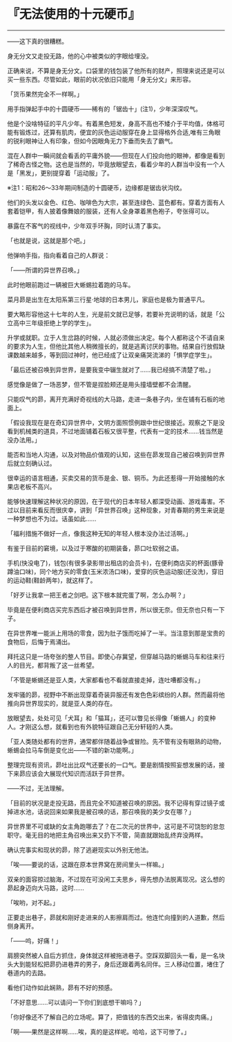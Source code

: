 # 『无法使用的十元硬币』

------

——这下真的很糟糕。

身无分文又走投无路，他的心中被类似的字眼给埋没。

正确来说，不算是身无分文。口袋里的钱包装了他所有的财产，照理来说还是可以买一些东西。尽管如此，眼前的状况依旧只能用「身无分文」来形容。

「货币果然完全不一样啊。」

用手指弹起手中的十圆硬币——稀有的「锯齿十」(注1)，少年深深叹气。

他是个没啥特征的平凡少年。有着黑色短发，身高不高也不矮介于平均值，体格可能有锻炼过，还算有肌肉，便宜的灰色运动服穿在身上显得格外合适,唯有三角眼的锐利眼神让人有印象，但如今因眼角无力下垂而失去了霸气。

混在人群中一瞬间就会看丢的平庸外貌——但现在人们投向他的眼神，都像是看到了稀奇古怪之物。这也是当然的，毕竟放眼望去，看着少年的人群当中没有一个人是「黑发」，更别提穿着「运动服」了。

※注1：昭和26～33年期间制造的十圆硬币，边缘都是锯齿状沟纹。

他们的头发以金色、红色、咖啡色为大宗，甚至连绿色、蓝色都有。穿着方面有人套着铠甲，有人披着像舞娘的服装，还有人全身罩着黑色袍子，夸张得可以。

暴露在不客气的视线中，少年双手环胸，同时认清了事实。

「也就是说，这就是那个吧。」

他弹响手指，指向看着自己的人群说：

「——所谓的异世界召唤。」

此时他眼前跑过一辆被巨大蜥蜴拉着跑的马车。



菜月昴是出生在太阳系第三行星·地球的日本男儿，家庭也是极为普通平凡。

要大略形容他这十七年的人生，光是前文就已足够，若要补充说明的话，就是「公立高中三年级拒绝上学的学生」。

升学或就职。立于人生岔路的时候，人就必须做出决定。每个人都称这个不请自来的要求为人生，但他比其他人稍微擅长的，就是逃离讨厌的事物。结果自行放假缺课数越来越多，等到回过神时，他已经成了让双亲痛哭流涕的「惧学症学生」。

「最后还被召唤到异世界，是要我变中辍生就对了……我已经搞不清楚了啦。」

感觉像是做了一场恶梦，但不管是捏脸颊还是用头撞墙壁都不会清醒。

只能叹气的昴，离开充满好奇视线的大马路，走进一条巷子内，坐在铺有石板的地面上。

「假设我现在是在奇幻异世界中，文明方面照惯例跟中世纪很接近。观察之下是没看到机械类的道具，不过地面铺着石板又很平整，代表有一定的技术……钱当然是没办法用。」

能否和当地人沟通，以及对物品价值观的认知，这些在昴发现自己被召唤到异世界后就立刻确认过。

很幸运的语言相通，买卖交易的货币是金、银、铜币。为此还惹得一开始接触的水果店老板不高兴。

能够快速理解这种状况的原因，在于现代的日本年轻人都深受动画、游戏毒害。不过以目前来看反而很庆幸，讲到「异世界召唤」这种现象，对青春期的男生来说是一种梦想也不为过。话虽如此……

「福利措施不做好一点，像我这种无知的年轻人根本没办法过活啊。」

有鉴于目前的窘境，以及过于寒酸的初期装备，昴口吐软弱之语。

手机(快没电了)，钱包(有很多录影带出租店的会员卡)，在便利商店买的杯面(豚骨蹲油口味)，同个地方买的零食(玉米浓汤口味)，爱穿的灰色运动服(还没洗)，穿旧的运动鞋(鞋龄两年)，就这样了。

「好歹让我拿一把王者之剑吧。这下根本就完蛋了啊，怎么办啊？」

毕竟是在便利商店买完东西后才被召唤到异世界，所以很无奈。但无奈也只有一下子。

在异世界唯一能派上用场的零食，因为肚子饿而吃掉了一半。当注意到那是宝贵的食物后，后悔于焉涌出。

拜托这只是一场夸张的整人节目。即使心存冀望，但穿越马路的蜥蜴马车和往来行人的目光，都背叛了这一丝希望。

「不管是蜥蜴还是亚人类，大家都看也不看就直接走掉，连吐嘈都没有。」

发牢骚的昴，视野中不断出现穿着奇装异服还有发色色彩缤纷的人群。然而最将他推向异世界现实的，就是亚人类的存在。

放眼望去，处处可见「犬耳」和「猫耳」，还可以瞥见长得像「蜥蜴人」的变种人。才刚这么想，就看到也有外貌特征跟自己无分轩轾的人类。

「亚人类随处都有的世界，通常都伴随着战争或冒险。先不管有没有眼熟的动物，蜥蜴会拉马车倒是变化出——不错的新功能啊。」

整理完现有资讯，昴吐出比叹气还要长的一口气。要是剧情按照妄想发展的话，接下来昴应该会大展现代知识而活跃于异世界。

——不过，无法理解。

「目前的状况是走投无路，而且完全不知道被召唤的原因。我不记得有穿过镜子或掉进水池，话说回来如果我是被召唤的话，那召唤我的美少女在哪？」

异世界里不可或缺的女主角跑哪去了？在二次元的世界中，这可是不可饶恕的怠忽职守。毫无目的地把主角召唤出来又扔下不管，简直就跟始乱终弃没两样。

确认完事实和现状的昴，除了逃避现实以外别无他法。

「唉——要说的话，这跟在原本世界窝在房间里头一样嘛。」

双亲的面容掠过脑海，不过现在可没闲工夫思乡，得先想办法脱离现况。这么想的昴起身迈向大马路，这时……

「唉哟，对不起。」

正要走出巷子，昴就和刚好走进来的人影擦肩而过。他连忙向撞到的人道歉，然后侧身离开。

「——呜，好痛！」

肩膀突然被人自后方抓住，身体就这样被拖进巷子。空踩双脚回头一看，是一名块头大到能轻松把昴扔进巷弄的男子，身后还跟着两名同伴。三人移动位置，堵住了巷道内的去路。

看他们动作如此娴熟，昴有不好的预感。

「不好意思……可以请问一下你们到底想干嘛吗？」

「你好像还不了解自己的立场呢。算了，把值钱的东西交出来，省得皮肉痛。」

「啊——果然是这样啊……唉，真的是这样呢。哈哈，这下可惨了。」
